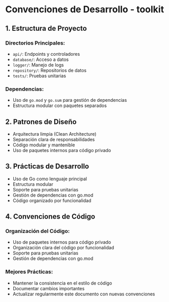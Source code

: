 # Convenciones de Desarrollo - toolkit

## 1. Estructura de Proyecto

### Directorios Principales:
- `api/`: Endpoints y controladores
- `database/`: Acceso a datos
- `logger/`: Manejo de logs
- `repository/`: Repositorios de datos
- `tests/`: Pruebas unitarias

### Dependencias:
- Uso de `go.mod` y `go.sum` para gestión de dependencias
- Estructura modular con paquetes separados

## 2. Patrones de Diseño

- Arquitectura limpia (Clean Architecture)
- Separación clara de responsabilidades
- Código modular y mantenible
- Uso de paquetes internos para código privado

## 3. Prácticas de Desarrollo

- Uso de Go como lenguaje principal
- Estructura modular
- Soporte para pruebas unitarias
- Gestión de dependencias con go.mod
- Código organizado por funcionalidad

## 4. Convenciones de Código

### Organización del Código:
- Uso de paquetes internos para código privado
- Organización clara del código por funcionalidad
- Soporte para pruebas unitarias
- Gestión de dependencias con go.mod

### Mejores Prácticas:
- Mantener la consistencia en el estilo de código
- Documentar cambios importantes
- Actualizar regularmente este documento con nuevas convenciones
